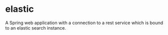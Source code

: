 # elastic
A Spring web application with a connection to a rest service which is bound to an elastic search instance.

